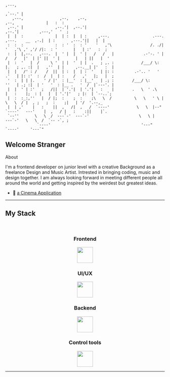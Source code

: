      
                                                                                                                    ,---,  
                                                                                                                 ,`--.' |  
       ,---,                ,--,    ,--,                                                       ,--,              |   :  :  
     ,--.' |              ,--.'|  ,--.'|                                                     ,--.'|         ,---,'   '  ;  
     |  |  :              |  | :  |  | :     ,---.                   .---.   ,---.    __  ,-.|  | :       ,---.'||   |  |  
     :  :  :              :  : '  :  : '    '   ,'\                 /. ./|  '   ,'\ ,' ,'/ /|:  : '       |   | :'   :  ;  
     :  |  |,--.   ,---.  |  ' |  |  ' |   /   /   |             .-'-. ' | /   /   |'  | |' ||  ' |       |   | ||   |  '  
     |  :  '   |  /     \ '  | |  '  | |  .   ; ,. :            /___/ \: |.   ; ,. :|  |   ,''  | |     ,--.__| |'   :  |  
     |  |   /' : /    /  ||  | :  |  | :  '   | |: :         .-'.. '   ' .'   | |: :'  :  /  |  | :    /   ,'   |;   |  ;  
     '  :  | | |.    ' / |'  : |__'  : |__'   | .; :        /___/ \:     ''   | .; :|  | '   '  : |__ .   '  /  |`---'. |  
     |  |  ' | :'   ;   /||  | '.'|  | '.'|   :    |        .   \  ' .\   |   :    |;  : |   |  | '.'|'   ; |:  | `--..`;  
     |  :  :_:,''   |  / |;  :    ;  :    ;\   \  /          \   \   ' \ | \   \  / |  , ;   ;  :    ;|   | '/  '.--,_     
     |  | ,'    |   :    ||  ,   /|  ,   /  `----'            \   \  |--"   `----'   ---'    |  ,   / |   :    :||    |`.  
     `--''       \   \  /  ---`-'  ---`-'                      \   \ |                        ---`-'   \   \  /  `-- -`, ; 
                  `----'                                        '---"                                   `----'     '---`"  

                                                                                                                           
<h2 align="left">Welcome Stranger</h2>

About

I'm a frontend developer on junior level with a creative Background as a freelance Design and Music Artist. Intrested in bringing coding, music and design together. I am always looking forward in meeting different people all around the world and getting inspired by the weirdest but greatest ideas.

* 🚀 [a Cinema Application](http://github.com/devhausleipzigacademy/camp11-midterm)

------------------------

<h2 align="left">My Stack</h2>

<br clear="both">

<div align="center">
     <div>
          <h3>Frontend</h3>
          <p align="center">
               <a href="https://skillicons.dev">
                    <img src="https://skillicons.dev/icons?i=js,ts,react,html,css,nextjs,php,tailwind,prisma,vite," width="50"/>
               </a>
     </div>
     <div>
          <h3>UI/UX</h3>
          <p align="center">
               <a href="https://skillicons.dev">
                    <img src="https://skillicons.dev/icons?i=figma,ai,ps,pr" width="50" />
               </a>
     </div>
      <div>
          <h3>Backend</h3>
          <p align="center">
               <a href="https://skillicons.dev">
                    <img src="https://skillicons.dev/icons?i=express,postgres,supabase,nodejs,go" width="50"/>
               </a>
     </div>
     <div>
          <h3>Control tools</h3>
          <p align="center">
               <a href="https://skillicons.dev">
                    <img src="https://skillicons.dev/icons?i=git,docker,vim,npm,yarn,obsidian,bun,bitbucket,discord,eclipse,jenkins,vscode,cursor,apple," width="50"/>
               </a>
          </p>
     </div>
</div>

-----------------------

<!---
gmzln/gmzln is a ✨ special ✨ repository because its `README.md` (this file) appears on your GitHub profile.
You can click the Preview link to take a look at your changes.
--->
